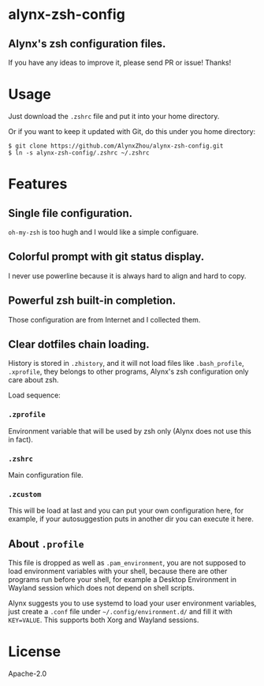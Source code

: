 alynx-zsh-config
================

Alynx's zsh configuration files.
--------------------------------

If you have any ideas to improve it, please send PR or issue! Thanks!

# Usage

Just download the `.zshrc` file and put it into your home directory.

Or if you want to keep it updated with Git, do this under you home directory:

```shell
$ git clone https://github.com/AlynxZhou/alynx-zsh-config.git
$ ln -s alynx-zsh-config/.zshrc ~/.zshrc
```

# Features

## Single file configuration.

`oh-my-zsh` is too hugh and I would like a simple configuare.

## Colorful prompt with git status display.

I never use powerline because it is always hard to align and hard to copy.

## Powerful zsh built-in completion.

Those configuration are from Internet and I collected them.

## Clear dotfiles chain loading.

History is stored in `.zhistory`, and it will not load files like `.bash_profile`, `.xprofile`, they belongs to other programs, Alynx's zsh configuration only care about zsh.

Load sequence:
	
### `.zprofile`

Environment variable that will be used by zsh only (Alynx does not use this in fact).

### `.zshrc`

Main configuration file.

### `.zcustom`

This will be load at last and you can put your own configuration here, for example, if your autosuggestion puts in another dir you can execute it here.

## About `.profile`

This file is dropped as well as `.pam_environment`, you are not supposed to load environment variables with your shell, because there are other programs run before your shell, for example a Desktop Environment in Wayland session which does not depend on shell scripts.

Alynx suggests you to use systemd to load your user environment variables, just create a `.conf` file under `~/.config/environment.d/` and fill it with `KEY=VALUE`. This supports both Xorg and Wayland sessions.

# License

Apache-2.0
